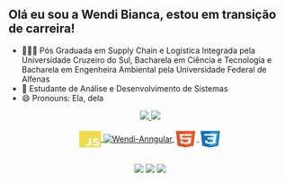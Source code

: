 ## Olá eu sou a Wendi Bianca, estou em transição de carreira!

- 👩🏻‍🎓 Pós Graduada em Supply Chain e Logística Integrada pela Universidade Cruzeiro do Sul, Bacharela em Ciência e Tecnologia e Bacharela em Engenheira Ambiental pela Universidade Federal de Alfenas
- 🌱 Estudante de Análise e Desenvolvimento de Sistemas
- 😄 Pronouns: Ela, dela


<div align="center">
  <a href="https://github.com/wendibianca">
  <img height="180em" src="https://github-readme-stats.vercel.app/api?username=wendibianca&show_icons=true&theme=tokyonight&include_all_commits=true&count_private=true"/>
  <img height="180em" src="https://github-readme-stats.vercel.app/api/top-langs/?username=wendibianca&layout=compact&langs_count=7&theme=tokyonight"/>

<div style="display: inline_block"><br>
  <img align="center" alt="Wendi-Js" height="30" width="40" src="https://raw.githubusercontent.com/devicons/devicon/master/icons/javascript/javascript-plain.svg">
  <img align="center" alt="Wendi-Anngular" height="30" width="40" src="https://angular.io/assets/images/logos/angular/angular.svg">
  <img align="center" alt="Wendi-HTML" height="30" width="40" src="https://raw.githubusercontent.com/devicons/devicon/master/icons/html5/html5-original.svg">
  <img align="center" alt="Wendi-CSS" height="30" width="40" src="https://raw.githubusercontent.com/devicons/devicon/master/icons/css3/css3-original.svg">

</div>

##
 
<div> 
  <a href="https://www.instagram.com/wendibianca" target="_blank"><img src="https://img.shields.io/badge/-Instagram-%23E4405F?style=for-the-badge&logo=instagram&logoColor=white" target="_blank"></a>
  <a href = "mailto:wendi.bianca@gmail.com"><img src="https://img.shields.io/badge/-Gmail-%23333?style=for-the-badge&logo=gmail&logoColor=white" target="_blank"></a>
  <a href="https://br.linkedin.com/in/wendi-bianca" target="_blank"><img src="https://img.shields.io/badge/-LinkedIn-%230077B5?style=for-the-badge&logo=linkedin&logoColor=white" target="_blank"></a> 

